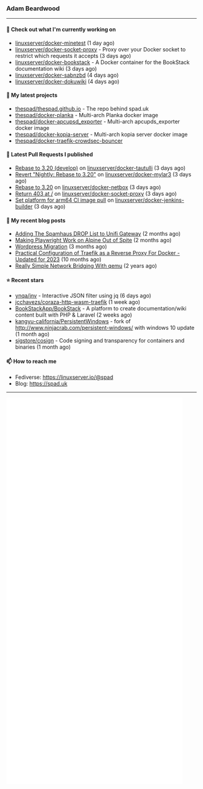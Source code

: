 ### Adam Beardwood
---
#### 👷 Check out what I'm currently working on

- [linuxserver/docker-minetest](https://github.com/linuxserver/docker-minetest) (1 day ago)
- [linuxserver/docker-socket-proxy](https://github.com/linuxserver/docker-socket-proxy) - Proxy over your Docker socket to restrict which requests it accepts (3 days ago)
- [linuxserver/docker-bookstack](https://github.com/linuxserver/docker-bookstack) - A Docker container for the BookStack documentation wiki (3 days ago)
- [linuxserver/docker-sabnzbd](https://github.com/linuxserver/docker-sabnzbd) (4 days ago)
- [linuxserver/docker-dokuwiki](https://github.com/linuxserver/docker-dokuwiki) (4 days ago)

#### 🌱 My latest projects

- [thespad/thespad.github.io](https://github.com/thespad/thespad.github.io) - The repo behind spad.uk
- [thespad/docker-planka](https://github.com/thespad/docker-planka) - Multi-arch Planka docker image
- [thespad/docker-apcupsd_exporter](https://github.com/thespad/docker-apcupsd_exporter) - Multi-arch apcupds_exporter docker image
- [thespad/docker-kopia-server](https://github.com/thespad/docker-kopia-server) - Multi-arch kopia server docker image 
- [thespad/docker-traefik-crowdsec-bouncer](https://github.com/thespad/docker-traefik-crowdsec-bouncer)

#### 🔨 Latest Pull Requests I published

- [Rebase to 3.20 (develop)](https://github.com/linuxserver/docker-tautulli/pull/127) on [linuxserver/docker-tautulli](https://github.com/linuxserver/docker-tautulli) (3 days ago)
- [Revert &#34;Nightly: Rebase to 3.20&#34;](https://github.com/linuxserver/docker-mylar3/pull/45) on [linuxserver/docker-mylar3](https://github.com/linuxserver/docker-mylar3) (3 days ago)
- [Rebase to 3.20](https://github.com/linuxserver/docker-netbox/pull/58) on [linuxserver/docker-netbox](https://github.com/linuxserver/docker-netbox) (3 days ago)
- [Return 403 at /](https://github.com/linuxserver/docker-socket-proxy/pull/9) on [linuxserver/docker-socket-proxy](https://github.com/linuxserver/docker-socket-proxy) (3 days ago)
- [Set platform for arm64 CI image pull](https://github.com/linuxserver/docker-jenkins-builder/pull/260) on [linuxserver/docker-jenkins-builder](https://github.com/linuxserver/docker-jenkins-builder) (3 days ago)

#### 📜 My recent blog posts

- [Adding The Spamhaus DROP List to Unifi Gateway](https://www.spad.uk/posts/adding-spamhaus-drop-list-to-unifi-gateway/) (2 months ago)
- [Making Playwright Work on Alpine Out of Spite](https://www.spad.uk/posts/making-playwright-work-on-alpine-out-of-spite/) (2 months ago)
- [Wordpress Migration](https://www.spad.uk/posts/wordpress-migration/) (3 months ago)
- [Practical Configuration of Traefik as a Reverse Proxy For Docker - Updated for 2023](https://www.spad.uk/posts/practical-configuration-of-traefik-as-a-reverse-proxy-for-docker-updated-for-2023/) (10 months ago)
- [Really Simple Network Bridging With qemu](https://www.spad.uk/posts/really-simple-network-bridging-with-qemu/) (2 years ago)

#### ⭐ Recent stars

- [ynqa/jnv](https://github.com/ynqa/jnv) - Interactive JSON filter using jq (6 days ago)
- [jcchavezs/coraza-http-wasm-traefik](https://github.com/jcchavezs/coraza-http-wasm-traefik) (1 week ago)
- [BookStackApp/BookStack](https://github.com/BookStackApp/BookStack) - A platform to create documentation/wiki content built with PHP &amp; Laravel (2 weeks ago)
- [kangyu-california/PersistentWindows](https://github.com/kangyu-california/PersistentWindows) - fork of http://www.ninjacrab.com/persistent-windows/ with windows 10 update (1 month ago)
- [sigstore/cosign](https://github.com/sigstore/cosign) - Code signing and transparency for containers and binaries (1 month ago)

#### 📫 How to reach me
- Fediverse: https://linuxserver.io/@spad
- Blog: https://spad.uk
---
<img src="https://raw.githubusercontent.com/thespad/thespad/main/github-metrics.svg">
